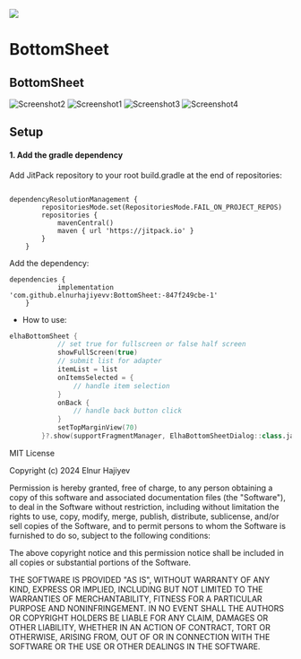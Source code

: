 [![](https://jitpack.io/v/elnurhajiyevv/BottomSheet.svg)](https://jitpack.io/#elnurhajiyevv/BottomSheet)



# BottomSheet

## BottomSheet

![Screenshot2](images/screenshot2.png)
![Screenshot1](images/screenshot1.png)
![Screenshot3](images/screenshot3.png)
![Screenshot4](images/screenshot4.png)


## Setup

#### 1. Add the gradle dependency

Add JitPack repository to your root build.gradle at the end of repositories:
```

dependencyResolutionManagement {
		repositoriesMode.set(RepositoriesMode.FAIL_ON_PROJECT_REPOS)
		repositories {
			mavenCentral()
			maven { url 'https://jitpack.io' }
		}
	}
```
Add the dependency:
```
dependencies {
	        implementation 'com.github.elnurhajiyevv:BottomSheet:-847f249cbe-1'
	}
```


* How to use:

```kotlin
elhaBottomSheet {
            // set true for fullscreen or false half screen
            showFullScreen(true)
            // submit list for adapter
            itemList = list
            onItemsSelected = {
                // handle item selection
            }
            onBack {
                // handle back button click
            }
            setTopMarginView(70)
        }?.show(supportFragmentManager, ElhaBottomSheetDialog::class.java.canonicalName)
```

MIT License

Copyright (c) 2024 Elnur Hajiyev

Permission is hereby granted, free of charge, to any person obtaining a copy
of this software and associated documentation files (the "Software"), to deal
in the Software without restriction, including without limitation the rights
to use, copy, modify, merge, publish, distribute, sublicense, and/or sell
copies of the Software, and to permit persons to whom the Software is
furnished to do so, subject to the following conditions:

The above copyright notice and this permission notice shall be included in all
copies or substantial portions of the Software.

THE SOFTWARE IS PROVIDED "AS IS", WITHOUT WARRANTY OF ANY KIND, EXPRESS OR
IMPLIED, INCLUDING BUT NOT LIMITED TO THE WARRANTIES OF MERCHANTABILITY,
FITNESS FOR A PARTICULAR PURPOSE AND NONINFRINGEMENT. IN NO EVENT SHALL THE
AUTHORS OR COPYRIGHT HOLDERS BE LIABLE FOR ANY CLAIM, DAMAGES OR OTHER
LIABILITY, WHETHER IN AN ACTION OF CONTRACT, TORT OR OTHERWISE, ARISING FROM,
OUT OF OR IN CONNECTION WITH THE SOFTWARE OR THE USE OR OTHER DEALINGS IN THE
SOFTWARE.
```
